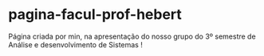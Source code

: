 # pagina-facul-prof-hebert
Página criada por min, na apresentação do nosso grupo do 3º semestre de Análise e desenvolvimento de Sistemas !

